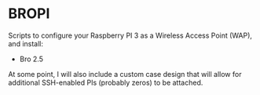 # BROPI
Scripts to configure your Raspberry PI 3 as a Wireless Access Point (WAP), and install:
- Bro 2.5

At some point, I will also include a custom case design that will allow for additional SSH-enabled PIs (probably zeros) to be attached.
